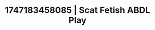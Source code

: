 ---
categories:
- Intimate storytelling
- Immersive passion
- Facial finish
- Mormon wife
- Non-binary beauty
image: /assets/images/1747183458085.jpg
layout: post
seo:
  description: Featured content with high-quality Scat Fetish, ABDL Play. HD images
    available.
  keywords: Scat Fetish, ABDL Play
  og_image: /assets/images/1747183458085.jpg
  schema_type: VisualArtwork
tags:
- ABDL Play
- '#1747183458085'
- Scat Fetish
title: 1747183458085 | Scat Fetish ABDL Play
---